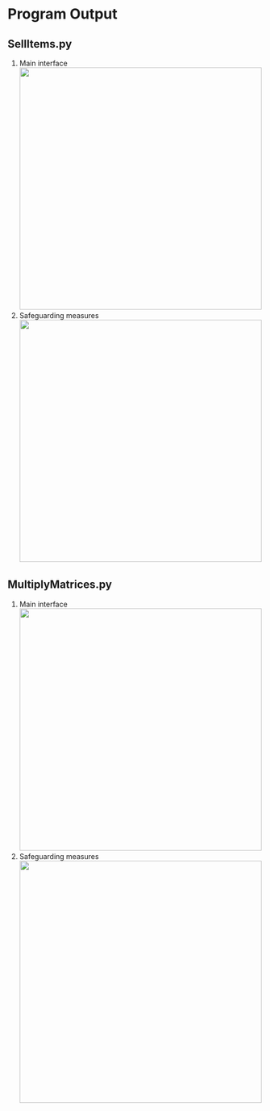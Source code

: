 # Program Output

## SellItems.py

1. Main interface<br><img src="https://github.com/hendraanggrian/IIT-ITM513/raw/assets/assignments/hw3/screenshot1_1.png" width="480">
2. Safeguarding measures<br><img src="https://github.com/hendraanggrian/IIT-ITM513/raw/assets/assignments/hw3/screenshot1_2.png" width="480">

<div style="page-break-after: always;"></div>

## MultiplyMatrices.py

1. Main interface<br><img src="https://github.com/hendraanggrian/IIT-ITM513/raw/assets/assignments/hw3/screenshot2_1.png" width="480">
2. Safeguarding measures<br><img src="https://github.com/hendraanggrian/IIT-ITM513/raw/assets/assignments/hw3/screenshot2_2.png" width="480">
